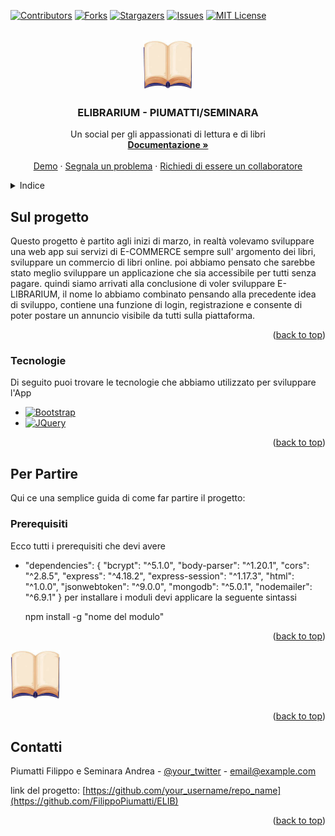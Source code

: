 <!-- Improved compatibility of back to top link: See: https://github.com/othneildrew/Best-README-Template/pull/73 -->
<a name="readme-top"></a>
<!--
*** Thanks for checking out the Best-README-Template. If you have a suggestion
*** that would make this better, please fork the repo and create a pull request
*** or simply open an issue with the tag "enhancement".
*** Don't forget to give the project a star!
*** Thanks again! Now go create something AMAZING! :D
-->



<!-- PROJECT SHIELDS -->
<!--
*** I'm using markdown "reference style" links for readability.
*** Reference links are enclosed in brackets [ ] instead of parentheses ( ).
*** See the bottom of this document for the declaration of the reference variables
*** for contributors-url, forks-url, etc. This is an optional, concise syntax you may use.
*** https://www.markdownguide.org/basic-syntax/#reference-style-links
-->
[![Contributors][contributors-shield]][contributors-url]
[![Forks][forks-shield]][forks-url]
[![Stargazers][stars-shield]][stars-url]
[![Issues][issues-shield]][issues-url]
[![MIT License][license-shield]][license-url]




<!-- PROJECT LOGO -->
<br />
<div align="center">
  <a href="https://github.com/FilippoPiumatti/ELIB">
    <img src="libro.jfif" alt="Logo" width="80" height="80">
  </a>

  <h3 align="center">ELIBRARIUM - PIUMATTI/SEMINARA</h3>

  <p align="center">
    Un social per gli appassionati di lettura e di libri
    <br />
    <a href="https://github.com/FilippoPiumatti/ELIB"><strong>Documentazione »</strong></a>
    <br />
    <br />
    <a href="https://github.com/FilippoPiumatti/ELIB">Demo</a>
    ·
    <a href="https://github.com/FilippoPiumatti/ELIB/issues">Segnala un problema</a>
    ·
    <a href="https://github.com/FilippoPiumatti/ELIB/issues">Richiedi di essere un collaboratore</a>
  </p>
</div>



<!-- TABLE OF CONTENTS -->
<details>
  <summary>Indice</summary>
  <ol>
    <li>
      <a href="#about-the-project">Progetto</a>
      <ul>
        <li><a href="#built-with">Tecnologie</a></li>
      </ul>
    </li>
    <li>
      <a href="#getting-started">Per far partire il progetto</a>
      <ul>
        <li><a href="#prerequisites">Prerequisiti</a></li>
        <li><a href="#installation">Installazioni</a></li>
      </ul>
    </li>
    <li><a href="#usage">Utilizzo</a></li>
    <li><a href="#roadmap">Roadmap</a></li>
    <li><a href="#contributing">Contributi</a></li>
    <li><a href="#license">Licenza</a></li>
    <li><a href="#contact">Contatti</a></li>
  </ol>
</details>



<!-- ABOUT THE PROJECT -->
## Sul progetto


Questo progetto è partito agli inizi di marzo, in realtà volevamo sviluppare una web app sui servizi di E-COMMERCE
sempre sull' argomento dei libri, sviluppare un commercio di libri online.
poi abbiamo pensato che sarebbe stato meglio sviluppare un applicazione che sia accessibile per tutti senza pagare.
quindi siamo arrivati alla conclusione di voler sviluppare E-LIBRARIUM, il nome lo abbiamo combinato pensando alla precedente idea di sviluppo, contiene una funzione di login, registrazione e consente di poter postare un annuncio visibile da tutti sulla piattaforma.

<p align="right">(<a href="#readme-top">back to top</a>)</p>



### Tecnologie

Di seguito puoi trovare le tecnologie che abbiamo utilizzato per sviluppare l'App
* [![Bootstrap][Bootstrap.com]][Bootstrap-url]
* [![JQuery][JQuery.com]][JQuery-url]

<p align="right">(<a href="#readme-top">back to top</a>)</p>


<!-- GETTING STARTED -->
## Per Partire

Qui ce una semplice guida di come far partire il progetto:

### Prerequisiti

Ecco tutti i prerequisiti che devi avere
* "dependencies": {
    "bcrypt": "^5.1.0",
    "body-parser": "^1.20.1",
    "cors": "^2.8.5",
    "express": "^4.18.2",
    "express-session": "^1.17.3",
    "html": "^1.0.0",
    "jsonwebtoken": "^9.0.0",
    "mongodb": "^5.0.1",
    "nodemailer": "^6.9.1"
  }
  per installare i moduli devi applicare la seguente sintassi

  npm install -g "nome del modulo"

<p align="right">(<a href="#readme-top">back to top</a>)</p>

<a href="https://github.com/FilippoPiumatti/ELIB">
    <img src="libro.jfif" alt="Logo" width="80" height="80">
  </a>


<!-- CONTRIBUTING -->

<p align="right">(<a href="#readme-top">back to top</a>)</p>





<!-- CONTACT -->
## Contatti

Piumatti Filippo e Seminara Andrea - [@your_twitter](https://instagram/aka_freeezy) - email@example.com

link del progetto: [https://github.com/your_username/repo_name](https://github.com/FilippoPiumatti/ELIB)

<p align="right">(<a href="#readme-top">back to top</a>)</p>






<!-- MARKDOWN LINKS & IMAGES -->
<!-- https://www.markdownguide.org/basic-syntax/#reference-style-links -->
[contributors-shield]: https://img.shields.io/github/contributors/othneildrew/Best-README-Template.svg?style=for-the-badge
[contributors-url]: https://github.com/FilippoPiumatti/ELIB/graphs/contributors
[forks-shield]: https://img.shields.io/github/forks/othneildrew/Best-README-Template.svg?style=for-the-badge
[forks-url]: https://github.com/FilippoPiumatti/ELIB/network/members
[stars-shield]: https://img.shields.io/github/stars/othneildrew/Best-README-Template.svg?style=for-the-badge
[stars-url]: https://github.com/FilippoPiumatti/ELIB/stargazers
[issues-shield]: https://img.shields.io/github/issues/othneildrew/Best-README-Template.svg?style=for-the-badge
[issues-url]: https://github.com/FilippoPiumatti/ELIB/issues
[license-shield]: https://img.shields.io/github/license/FilippoPiumatti/ELIB.svg?style=for-the-badge
[license-url]: https://github.com/FilippoPiumatti/ELIB/blob/master/LICENSE.txt
[Bootstrap.com]: https://img.shields.io/badge/Bootstrap-563D7C?style=for-the-badge&logo=bootstrap&logoColor=white
[Bootstrap-url]: https://getbootstrap.com
[JQuery.com]: https://img.shields.io/badge/jQuery-0769AD?style=for-the-badge&logo=jquery&logoColor=white
[JQuery-url]: https://jquery.com 
[Express-url]: https://expressjs.com
[mongoDB]: https://mongodb.com
